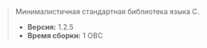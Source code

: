 > Минималистичная стандартная библиотека языка С.
> - **Версия:** 1.2.5
> - **Время сборки:** 1 ОВС
